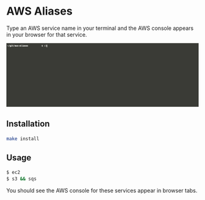 # AWS Aliases

Type an AWS service name in your terminal and the AWS console appears in your browser for that service.

![](aws-aliases.gif)

## Installation

```bash
make install
```

## Usage

```bash
$ ec2
$ s3 && sqs
```

 You should see the AWS console for these services appear in browser tabs.
